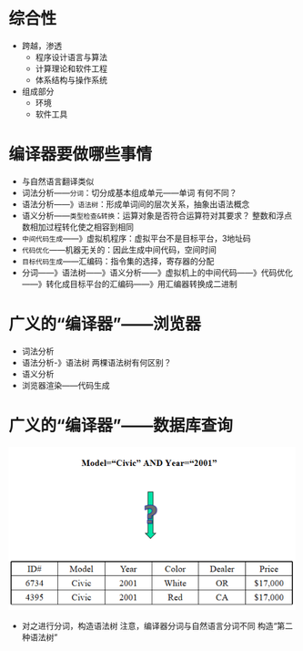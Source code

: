# 综合性
* 跨越，渗透
    * 程序设计语言与算法
    * 计算理论和软件工程
    * 体系结构与操作系统
* 组成部分
    * 环境
    * 软件工具

# 编译器要做哪些事情
* 与自然语言翻译类似
* 词法分析——`分词`：切分成基本组成单元——单词        有何不同？
* 语法分析——》`语法树`：形成单词间的层次关系，抽象出语法概念
* 语义分析——`类型检查&转换`：运算对象是否符合运算符对其要求？    整数和浮点数相加过程转化使之相容到相同
* `中间代码生成`——》虚拟机程序：虚拟平台不是目标平台，3地址码
* `代码优化`——机器无关的：因此生成中间代码，空间时间
* `目标代码生成`——汇编码：指令集的选择，寄存器的分配
* 分词——》语法树——》语义分析——》虚拟机上的中间代码——》代码优化——》转化成目标平台的汇编码——》用汇编器转换成二进制
    
# 广义的“编译器”——浏览器
* 词法分析
* 语法分析-》语法树        两棵语法树有何区别？
* 语义分析
* 浏览器渲染——代码生成
    
# 广义的“编译器”——数据库查询
![](/week1/1.png)
* 对之进行分词，构造语法树    注意，编译器分词与自然语言分词不同    构造“第二种语法树”
    